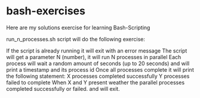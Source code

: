 # bash-exercises
Here are my solutions exercise for learning Bash-Scripting



run_n_processes.sh
script will do the following exercise:

If the script is already running it will exit with an error message
The script will get a parameter N (number), it will run N processes in parallel
Each process will wait a random amount of seconds (up to 20 seconds) and will print a timestamp and its process id
Once all processes complete it will print the following statement:
X processes completed successfully
Y processes failed to complete
When X and Y present weather the parallel processes completed successfully or failed.
and will exit.

